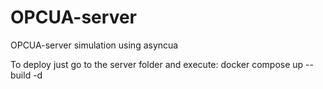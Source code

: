 # OPCUA-server
OPCUA-server simulation using asyncua

To deploy just go to the server folder and execute:
docker compose up --build -d
